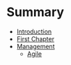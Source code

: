 # Summary

* [Introduction](README.md)
* [First Chapter](chapter1.md)
* [Management](management.md)
  * [Agile](management/agile.md)

